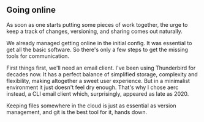 
## Going online

As soon as one starts putting some pieces of work together, the urge to keep a track of changes, versioning, and sharing comes out naturally.

We already managed getting online in the initial config. It was essential to get all the basic software. So there's only a few steps to get the missing tools for communication. 

First things first, we'll need an email client. I've been using Thunderbird for decades now. It has a perfect balance of simplified storage, complexity and flexibility, making altogether a sweet user experience. But in a minimalist environment it just doesn't feel dry enough. That's why I chose aerc instead, a CLI email client which, surprisingly, appeared as late as 2020.

Keeping files somewhere in the cloud is just as essential as version management, and git is the best tool for it, hands down.